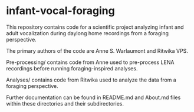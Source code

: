 # infant-vocal-foraging

This repository contains code for a scientific project analyzing infant and adult vocalization during daylong home recordings from a foraging perspective.

The primary authors of the code are Anne S. Warlaumont and Ritwika VPS.

Pre-processing/ contains code from Anne used to pre-process LENA recordings before running foraging-inspired analyses.

Analyses/ contains code from Ritwika used to analyze the data from a foraging perspective.

Further documentation can be found in README.md and About.md files within these directories and their subdirectories.
